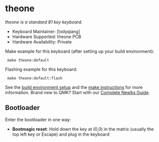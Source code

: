 # theone

 *theone is a standard 81 key keyboard.*

 * Keyboard Maintainer: [txdyqiang]
 * Hardware Supported: theone PCB
 * Hardware Availability: Private

 Make example for this keyboard (after setting up your build environment):

     make theone:default

 Flashing example for this keyboard:

     make theone:default:flash

 See the [build environment setup](https://docs.qmk.fm/#/getting_started_build_tools) and the [make instructions](https://docs.qmk.fm/#/getting_started_make_guide) for more information. Brand new to QMK? Start with our [Complete Newbs Guide](https://docs.qmk.fm/#/newbs).

 ## Bootloader

 Enter the bootloader in one way:

 * **Bootmagic reset**: Hold down the key at (0,0) in the matrix (usually the top left key or Escape) and plug in the keyboard
